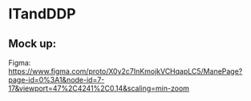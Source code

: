 # ITandDDP
## Mock up:
Figma: https://www.figma.com/proto/X0y2c7InKmojkVCHqapLC5/ManePage?page-id=0%3A1&node-id=7-17&viewport=47%2C4241%2C0.14&scaling=min-zoom
